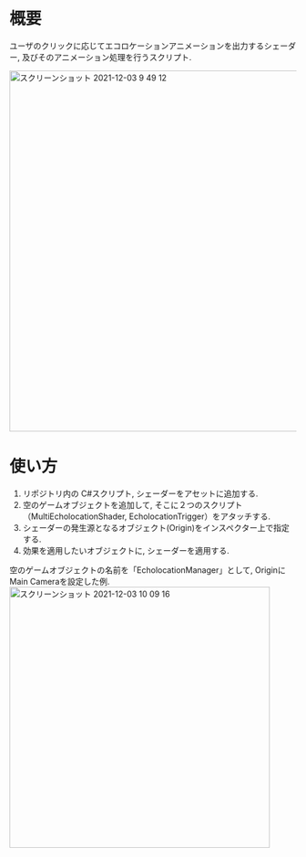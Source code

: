 # 概要

ユーザのクリックに応じてエコロケーションアニメーションを出力するシェーダー, 及びそのアニメーション処理を行うスクリプト.

<img width="632" alt="スクリーンショット 2021-12-03 9 49 12" src="https://user-images.githubusercontent.com/47634358/144525916-15405d05-c048-4402-a076-21e3a57de1ea.png">

# 使い方

1. リポジトリ内の C#スクリプト, シェーダーをアセットに追加する.
2. 空のゲームオブジェクトを追加して, そこに２つのスクリプト（MultiEcholocationShader, EcholocationTrigger）をアタッチする.
3. シェーダーの発生源となるオブジェクト(Origin)をインスペクター上で指定する.
5. 効果を適用したいオブジェクトに, シェーダーを適用する.

空のゲームオブジェクトの名前を「EcholocationManager」として, OriginにMain Cameraを設定した例.
<img width="457" alt="スクリーンショット 2021-12-03 10 09 16" src="https://user-images.githubusercontent.com/47634358/144527530-a0dbf281-5af8-40ff-ae49-510d55620212.png">
